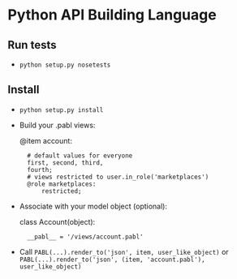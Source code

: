 Python API Building Language
===========================

Run tests
---------

* `python setup.py nosetests`

Install
-------

* `python setup.py install`
* Build your .pabl views:


    @item account:    

        # default values for everyone
        first, second, third,
        fourth;
        # views restricted to user.in_role('marketplaces')
        @role marketplaces:
            restricted;

* Associate with your model object (optional):

    class Account(object):
    
        __pabl__ = '/views/account.pabl'

* Call `PABL(...).render_to('json', item, user_like_object)` or `PABL(...).render_to('json', (item, 'account.pabl'), user_like_object)`
